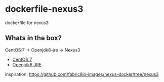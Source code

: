 # dockerfile-nexus3
dockerfile for nexus3

## Whats in the box?

CentOS:7 -> Openjdk8-jre -> Nexus3

- [CentOS:7](...)
- [Openjdk8 JRE](https://github.com/fabric8io-images/java/blob/master/images/centos/openjdk8/jre/Dockerfile)

inspiration: https://github.com/fabric8io-images/nexus-docker/tree/nexus3
